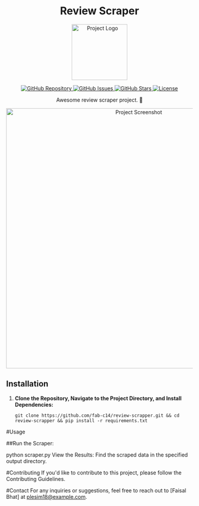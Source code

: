 
<h1 align="center">
  Review Scraper
</h1>

<p align="center">
  <img src="https://your-image-url.com/your-logo.png" alt="Project Logo" width="150">
</p>

<p align="center">
  <a href="https://github.com/fab-c14/review-scrapper.git">
    <img alt="GitHub Repository" src="https://img.shields.io/badge/GitHub-Review%20Scrapper-green.svg?style=for-the-badge">
  </a>
  <a href="https://github.com/fab-c14/review-scrapper/issues">
    <img alt="GitHub Issues" src="https://img.shields.io/github/issues/fab-c14/review-scrapper.svg?style=for-the-badge">
  </a>
  <a href="https://github.com/fab-c14/review-scrapper/stargazers">
    <img alt="GitHub Stars" src="https://img.shields.io/github/stars/fab-c14/review-scrapper.svg?style=for-the-badge">
  </a>
  <a href="https://opensource.org/licenses/MIT">
    <img alt="License" src="https://img.shields.io/badge/License-MIT-yellow.svg?style=for-the-badge">
  </a>
</p>

<p align="center">
   Awesome review scraper project. 🚀
</p>

<p align="center">
  <img src="https://your-image-url.com/screenshot.png" alt="Project Screenshot" width="700">
</p>

## Installation

1. **Clone the Repository, Navigate to the Project Directory, and Install Dependencies:**
   ```
   git clone https://github.com/fab-c14/review-scrapper.git && cd review-scrapper && pip install -r requirements.txt
#Usage

##Run the Scraper:

python scraper.py
View the Results:
Find the scraped data in the specified output directory.

#Contributing
If you'd like to contribute to this project, please follow the Contributing Guidelines.


#Contact
For any inquiries or suggestions, feel free to reach out to [Faisal Bhat] at plesim18@example.com.
